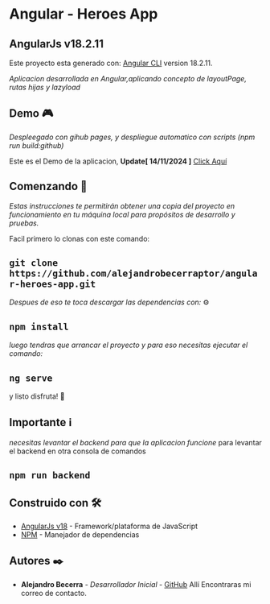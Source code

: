 # Angular - Heroes App
## AngularJs v18.2.11

Este proyecto esta generado con: [Angular CLI](https://angular.dev/) version 18.2.11.

_Aplicacion desarrollada en Angular,aplicando concepto de layoutPage, rutas hijas y lazyload_

## Demo 🎮
_Despleegado con gihub pages, y despliegue automatico con scripts (npm run build:github)_

Este es el Demo de la aplicacion, **Update[ 14/11/2024 ]** [Click Aquí](https://alejandrobecerraptor.github.io/angular-heroes-app/)


## Comenzando 🚀

_Estas instrucciones te permitirán obtener una copia del proyecto en funcionamiento en tu máquina local para propósitos de desarrollo y pruebas._

Facil primero lo clonas con este comando:

## `git clone https://github.com/alejandrobecerraptor/angular-heroes-app.git`

_Despues de eso te toca descargar las dependencias con:_ ⚙️

## `npm install`

_luego tendras que arrancar el proyecto y para eso necesitas ejecutar el comando:_

## `ng serve`

y listo disfruta! 🍦

## Importante ℹ

_necesitas levantar el backend para que la aplicacion funcione_
para levantar el backend en otra consola de comandos

## `npm run backend`

## Construido con 🛠️

* [AngularJs v18](https://angular.dev/) - Framework/plataforma de JavaScript
* [NPM](https://nodejs.org/es/download/) - Manejador de dependencias

## Autores ✒️

* **Alejandro Becerra** - *Desarrollador Inicial* - [GitHub](https://github.com/alejandrobecerraptor)
Allí Encontraras mi correo de contacto.
